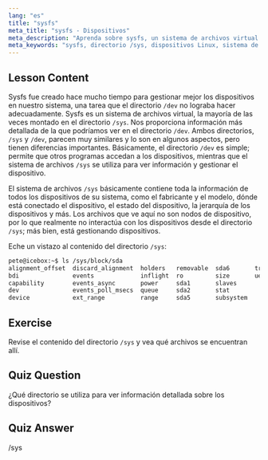 ```yaml
---
lang: "es"
title: "sysfs"
meta_title: "sysfs - Dispositivos"
meta_description: "Aprenda sobre sysfs, un sistema de archivos virtual para información detallada y gestión de dispositivos Linux. Entienda /sys vs /dev. ¡Comience su viaje en Linux!"
meta_keywords: "sysfs, directorio /sys, dispositivos Linux, sistema de archivos virtual, tutorial de Linux, guía para principiantes"
---
```


## Lesson Content

Sysfs fue creado hace mucho tiempo para gestionar mejor los dispositivos en nuestro sistema, una tarea que el directorio `/dev` no lograba hacer adecuadamente. Sysfs es un sistema de archivos virtual, la mayoría de las veces montado en el directorio `/sys`. Nos proporciona información más detallada de la que podríamos ver en el directorio `/dev`. Ambos directorios, `/sys` y `/dev`, parecen muy similares y lo son en algunos aspectos, pero tienen diferencias importantes. Básicamente, el directorio `/dev` es simple; permite que otros programas accedan a los dispositivos, mientras que el sistema de archivos `/sys` se utiliza para ver información y gestionar el dispositivo.

El sistema de archivos `/sys` básicamente contiene toda la información de todos los dispositivos de su sistema, como el fabricante y el modelo, dónde está conectado el dispositivo, el estado del dispositivo, la jerarquía de los dispositivos y más. Los archivos que ve aquí no son nodos de dispositivo, por lo que realmente no interactúa con los dispositivos desde el directorio `/sys`; más bien, está gestionando dispositivos.

Eche un vistazo al contenido del directorio `/sys`:

```bash
pete@icebox:~$ ls /sys/block/sda
alignment_offset  discard_alignment  holders   removable  sda6       trace
bdi               events             inflight  ro         size       uevent
capability        events_async       power     sda1       slaves
dev               events_poll_msecs  queue     sda2       stat
device            ext_range          range     sda5       subsystem
```

## Exercise

Revise el contenido del directorio `/sys` y vea qué archivos se encuentran allí.

## Quiz Question

¿Qué directorio se utiliza para ver información detallada sobre los dispositivos?

## Quiz Answer

/sys
